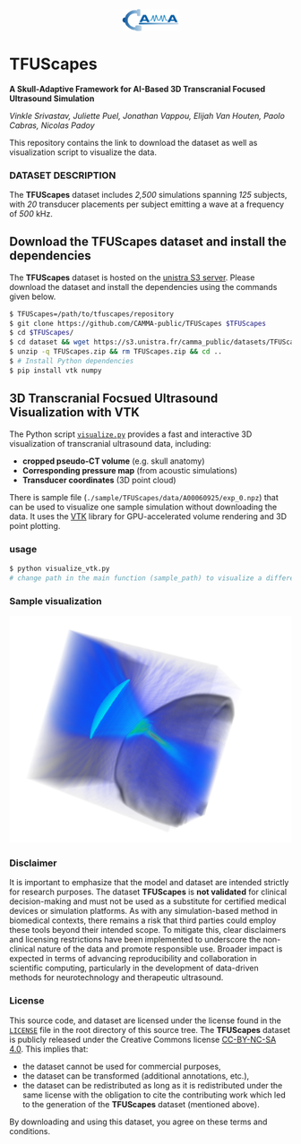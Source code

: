 <div align="center">
<a href="http://camma.u-strasbg.fr/">
<img src="figs/camma_logo_tr.png" width="20%">
</a>
</div>

# TFUScapes
**A Skull-Adaptive Framework for AI-Based 3D Transcranial Focused Ultrasound Simulation**

_Vinkle Srivastav, Juliette Puel, Jonathan Vappou, Elijah Van Houten, Paolo Cabras, Nicolas Padoy_


This repository contains the link to download the dataset as well as visualization script to visualize the data.



### DATASET DESCRIPTION

The **TFUScapes** dataset includes _2,500_ simulations spanning _125_ subjects, with _20_ transducer placements per subject emitting a wave at a frequency of _500_ kHz.

## Download the TFUScapes dataset and install the dependencies
The **TFUScapes** dataset is hosted on the [unistra S3 server](https://s3.unistra.fr/camma_public/datasets/TFUScapes/TFUScapes.zip). Please download the dataset and install the dependencies using the commands given below.

```bash
$ TFUScapes=/path/to/tfuscapes/repository
$ git clone https://github.com/CAMMA-public/TFUScapes $TFUScapes
$ cd $TFUScapes/
$ cd dataset && wget https://s3.unistra.fr/camma_public/datasets/TFUScapes/TFUScapes.zip
$ unzip -q TFUScapes.zip && rm TFUScapes.zip && cd ..
$ # Install Python dependencies
$ pip install vtk numpy
```

## 3D Transcranial Focsued Ultrasound Visualization with VTK

The Python script [`visualize.py`](visualize.py) provides a fast and interactive 3D visualization of transcranial ultrasound data, including:

- **cropped pseudo-CT volume** (e.g. skull anatomy)
- **Corresponding pressure map** (from acoustic simulations)
- **Transducer coordinates** (3D point cloud)

There is sample file (`./sample/TFUScapes/data/A00060925/exp_0.npz`) that can be used to visualize one sample simulation without downloading the data. It uses the [VTK](https://vtk.org/) library for GPU-accelerated volume rendering and 3D point plotting.

### usage
```bash
$ python visualize_vtk.py 
# change path in the main function (sample_path) to visualize a different sample
```

### Sample visualization
<div align="center">
  <img src="figs/sample_vis_result.png" width="600px" />
</div>



### Disclaimer

It is important to emphasize that the model and dataset are intended strictly for research purposes. The dataset **TFUScapes** is **not validated** for clinical decision-making and must not be used as a substitute for certified medical devices or simulation platforms. As with any simulation-based method in biomedical contexts, there remains a risk that third parties could employ these tools beyond their intended scope. To mitigate this, clear disclaimers and licensing restrictions have been implemented to underscore the non-clinical nature of the data and promote responsible use. Broader impact is expected in terms of advancing reproducibility and collaboration in scientific computing, particularly in the development of data-driven methods for neurotechnology and therapeutic ultrasound.


### License
This source code, and dataset are licensed under the license found in the [`LICENSE`](LICENSE) file in the root directory of this source tree.
The **TFUScapes** dataset is publicly released under the Creative Commons license [CC-BY-NC-SA 4.0](https://creativecommons.org/licenses/by-nc-sa/4.0/). This implies that:
- the dataset cannot be used for commercial purposes,
- the dataset can be transformed (additional annotations, etc.),
- the dataset can be redistributed as long as it is redistributed under the same license with the obligation to cite the contributing work which led to the generation of the **TFUScapes** dataset (mentioned above).

By downloading and using this dataset, you agree on these terms and conditions.